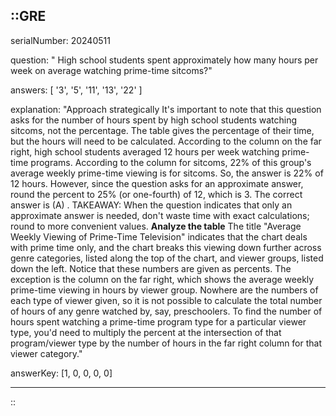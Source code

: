 ::GRE
---

serialNumber: 20240511

question: " High school students spent approximately how many hours per week on average watching prime-time sitcoms?"

answers: [
  '3',
  '5',
  '11',
  '13',
  '22'
]

explanation: "Approach strategically It's important to note that this question asks for the number of hours spent by high school students watching sitcoms, not the percentage. The table gives the percentage of their time, but the hours will need to be calculated. According to the column on the far right, high school students averaged 12 hours per week watching prime-time programs. According to the column for sitcoms, 22% of this group's average weekly prime-time viewing is for sitcoms. So, the answer is 22% of 12 hours. However, since the question asks for an approximate answer, round the percent to 25% (or one-fourth) of 12, which is 3. The correct answer is (A) . TAKEAWAY: When the question indicates that only an approximate answer is needed, don't waste time with exact calculations; round to more convenient values. <strong>Analyze the table</strong> The title \"Average Weekly Viewing of Prime-Time Television\" indicates that the chart deals with prime time only, and the chart breaks this viewing down further across genre categories, listed along the top of the chart, and viewer groups, listed down the left. Notice that these numbers are given as percents. The exception is the column on the far right, which shows the average weekly prime-time viewing in hours by viewer group. Nowhere are the numbers of each type of viewer given, so it is not possible to calculate the total number of hours of any genre watched by, say, preschoolers. To find the number of hours spent watching a prime-time program type for a particular viewer type, you'd need to multiply the percent at the intersection of that program/viewer type by the number of hours in the far right column for that viewer category."

answerKey: [1, 0, 0, 0, 0]

---
::